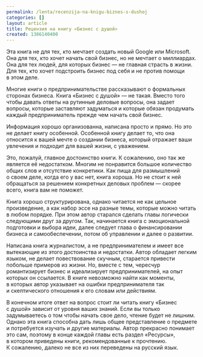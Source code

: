 ```yaml
---
permalink: /lenta/recenzija-na-knigu-biznes-s-dushoj
categories: []
layout: article
title: Рецензия на книгу «Бизнес с душой»
created: 1386140400
---
```

<p>Эта книга не&nbsp;для тех, кто мечтает создать новый Google или Microsoft. Она для тех, кто хочет начать свой бизнес, но&nbsp;не&nbsp;мечтает о&nbsp;миллиардах. Она для тех людей, для которых бизнес&nbsp;— не&nbsp;главная страсть в&nbsp;жизни. Для тех, кто хочет подстроить бизнес под себя и&nbsp;не&nbsp;против помощи в&nbsp;этом деле.</p>
<p>Многие книги о&nbsp;предпринимательстве рассказывают о&nbsp;формальных сторонах бизнеса. Книга «Бизнес с&nbsp;душой»&nbsp;— не&nbsp;такая. Вместо того чтобы давать ответы на&nbsp;рутинные деловые вопросы, она задает вопросы, которые заставляют задуматься и&nbsp;которые обязан продумать каждый предприниматель прежде чем начать свой бизнес.</p>
<!--break-->
<p>Информация хорошо организованна, написана просто и&nbsp;прямо. Но&nbsp;это не&nbsp;делает книгу особенной. Особенной книгу делает&nbsp;то, что она относится к&nbsp;вашей мечте о&nbsp;создании бизнеса, который отражает ваши увлечения и&nbsp;подходит для вашей жизни, с&nbsp;уважением.</p>
<p>Это, пожалуй, главное достоинство книги. К&nbsp;сожалению, оно так&nbsp;же является её&nbsp;недостатком. Многим не&nbsp;понравится большое количество общих слов и&nbsp;отсутствие конкретики. Как пища для размышлений о&nbsp;своем деле, когда его у&nbsp;вас нет, книга хороша. Но&nbsp;не&nbsp;стоит к&nbsp;ней обращаться за&nbsp;решением конкретных деловых проблем&nbsp;— скорее всего, книга вам не&nbsp;поможет.</p>

<p>Книга хорошо структурирована, однако читается не&nbsp;как цельное произведение, а&nbsp;как набор эссе на&nbsp;разные темы, которые можно читать в&nbsp;любом порядке. При этом автор старался сделать главы логически следующими друг за&nbsp;другом. Так, начинается книга с&nbsp;эмоциональной подготовки и&nbsp;выбора идеи, далее следует глава о&nbsp;финансировании бизнеса и&nbsp;самообеспечении, потом об&nbsp;управлении и&nbsp;далее о&nbsp;развитии.</p>
<p>Написана книга журналистом, а&nbsp;не&nbsp;предпринимателем и&nbsp;имеет все вытекающие из&nbsp;этого достоинства и&nbsp;недостатки. Автор обладает легким языком, не&nbsp;делает повествование скучным, старается привести побольше примеров из&nbsp;жизни. Но, вместе с&nbsp;тем, чересчур романтизирует бизнес и&nbsp;идеализирует предпринимателей, на&nbsp;опыт которых он&nbsp;ссылается. В&nbsp;книге невозможно найти как моменты, в&nbsp;которых автор указывает на&nbsp;ошибки предпринимателя так и&nbsp;скептического отношения к&nbsp;его словам или действиям.</p>
<p>В&nbsp;конечном итоге ответ на&nbsp;вопрос стоит&nbsp;ли читать книгу «Бизнес с&nbsp;душой» зависит от&nbsp;уровня ваших знаний. Если вы&nbsp;только задумываетесь о&nbsp;том чтобы начать свое дело, чтение будет не&nbsp;лишним. Однако эта книга способна дать лишь общее представление о&nbsp;предмете и&nbsp;потребуется изучать и&nbsp;другие материалы. Автор прекрасно понимает это сам, поэтому в&nbsp;конце каждой главы есть раздел «Ресурсы», в&nbsp;котором приведены книги, рекомендованные к&nbsp;прочтению. К&nbsp;сожалению, далеко не&nbsp;все из&nbsp;них переведены на&nbsp;русский язык.</p>
